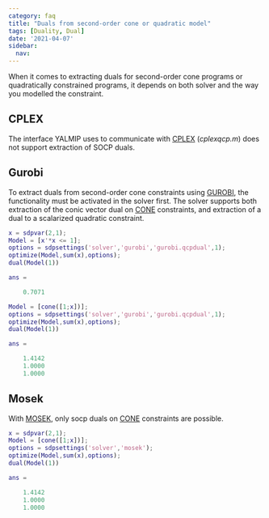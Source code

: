 ```yaml
---
category: faq
title: "Duals from second-order cone or quadratic model"
tags: [Duality, Dual]
date: '2021-04-07'
sidebar:
  nav:
---
```


When it comes to extracting duals for second-order cone programs or quadratically constrained programs, it depends on both solver and the way you modelled the constraint.

## CPLEX

The interface YALMIP uses to communicate with [CPLEX](/solver/cplex) (*cplexqcp.m*) does not support extraction of SOCP duals.

## Gurobi

To extract duals from second-order cone constraints using [GUROBI](/solver/gurobi), the functionality must be activated in the solver first. The solver supports both extraction of the conic vector dual on [CONE](/command/cone) constraints, and extraction of a dual to a scalarized quadratic constraint.

````matlab
x = sdpvar(2,1);
Model = [x'*x <= 1];
options = sdpsettings('solver','gurobi','gurobi.qcpdual',1);
optimize(Model,sum(x),options);
dual(Model(1))

ans =

    0.7071

Model = [cone([1;x])];
options = sdpsettings('solver','gurobi','gurobi.qcpdual',1);
optimize(Model,sum(x),options);
dual(Model(1))

ans =

    1.4142
    1.0000
    1.0000

````

## Mosek

With [MOSEK](/solver/mosek), only socp duals on [CONE](/command/cone) constraints are possible.

````matlab
x = sdpvar(2,1);
Model = [cone([1;x])];
options = sdpsettings('solver','mosek');
optimize(Model,sum(x),options);
dual(Model(1))

ans =

    1.4142
    1.0000
    1.0000

````

